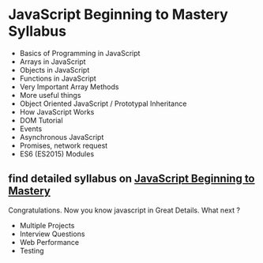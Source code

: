 # JavaScript Beginning to Mastery Syllabus
- Basics of Programming in JavaScript
- Arrays in JavaScript
- Objects in JavaScript
- Functions in JavaScript
- Very Important Array Methods
- More useful things 
- Object Oriented JavaScript / Prototypal Inheritance
- How JavaScript Works
- DOM Tutorial
- Events
- Asynchronous JavaScript
- Promises, network request
- ES6 (ES2015) Modules

## find detailed syllabus on [JavaScript Beginning to Mastery](https://docs.google.com/document/d/1szmtyiymgBkIrsvtMzTESIh80uP2bUZGQ4BYAsdvfBM/edit)

Congratulations. Now you know javascript in Great Details. What next ? 
- Multiple Projects
- Interview Questions
- Web Performance
- Testing
